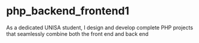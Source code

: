 # php_backend_frontend1
As a dedicated UNISA student, I design and develop complete PHP projects that seamlessly combine both the front end and back end
